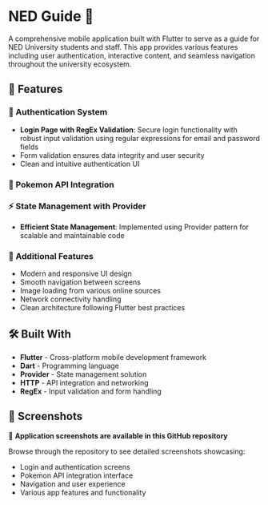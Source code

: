 # NED Guide 📱

A comprehensive mobile application built with Flutter to serve as a guide for NED University students and staff. This app provides various features including user authentication, interactive content, and seamless navigation throughout the university ecosystem.

## 🌟 Features

### 🔐 Authentication System
- **Login Page with RegEx Validation**: Secure login functionality with robust input validation using regular expressions for email and password fields
- Form validation ensures data integrity and user security
- Clean and intuitive authentication UI

### 🐾 Pokemon API Integration

### ⚡ State Management with Provider
- **Efficient State Management**: Implemented using Provider pattern for scalable and maintainable code


### 🎨 Additional Features
- Modern and responsive UI design
- Smooth navigation between screens
- Image loading from various online sources
- Network connectivity handling
- Clean architecture following Flutter best practices

## 🛠️ Built With

- **Flutter** - Cross-platform mobile development framework
- **Dart** - Programming language
- **Provider** - State management solution
- **HTTP** - API integration and networking
- **RegEx** - Input validation and form handling

## 📱 Screenshots

📸 **Application screenshots are available in this GitHub repository**

Browse through the repository to see detailed screenshots showcasing:
- Login and authentication screens
- Pokemon API integration interface
- Navigation and user experience
- Various app features and functionality